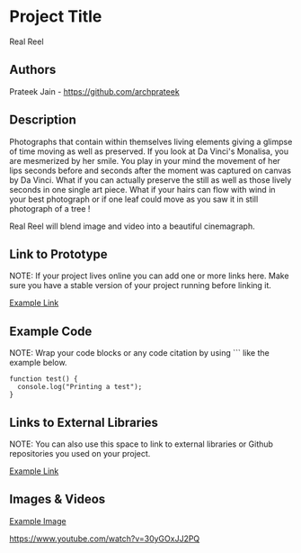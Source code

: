 # Project Title
Real Reel

## Authors
Prateek Jain - https://github.com/archprateek

## Description
Photographs that contain within themselves living elements giving a glimpse of time moving as well as preserved. If you look at Da Vinci's Monalisa, you are mesmerized by her smile. You play in your mind the movement of her lips seconds before and seconds after the moment was captured on canvas by Da Vinci. What if you can actually preserve the still as well as those lively seconds in one single art piece. What if your hairs can flow with wind in your best photograph or if one leaf could move as you saw it in still photograph of a tree ! 

Real Reel will blend image and video into a beautiful cinemagraph.

## Link to Prototype
NOTE: If your project lives online you can add one or more links here. Make sure you have a stable version of your project running before linking it.

[Example Link](http://www.google.com "Example Link")

## Example Code
NOTE: Wrap your code blocks or any code citation by using ``` like the example below.
```
function test() {
  console.log("Printing a test");
}
```
## Links to External Libraries
 NOTE: You can also use this space to link to external libraries or Github repositories you used on your project.

[Example Link](http://www.google.com "Example Link")

## Images & Videos

[Example Image](project_images/cover.jpg?raw=true "Cover Image")

https://www.youtube.com/watch?v=30yGOxJJ2PQ
